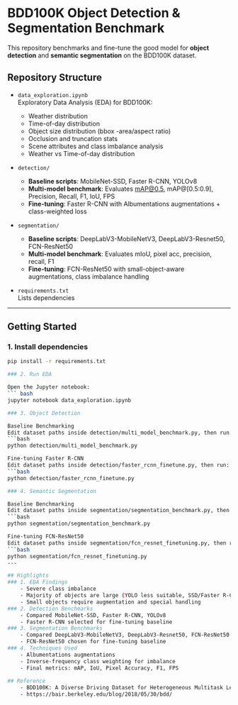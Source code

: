 # BDD100K Object Detection & Segmentation Benchmark

This repository benchmarks and fine-tune the good model for **object detection** and **semantic segmentation** on the BDD100K dataset.

## Repository Structure

- `data_exploration.ipynb`  
  Exploratory Data Analysis (EDA) for BDD100K:
  - Weather distribution  
  - Time-of-day distribution  
  - Object size distribution (bbox -area/aspect ratio)  
  - Occlusion and truncation stats  
  - Scene attributes and class imbalance analysis  
  - Weather vs Time-of-day distribution 

- `detection/`  
  - **Baseline scripts**: MobileNet-SSD, Faster R-CNN, YOLOv8  
  - **Multi-model benchmark**: Evaluates mAP@0.5, mAP@[0.5:0.9], Precision, Recall, F1, IoU, FPS  
  - **Fine-tuning**: Faster R-CNN with Albumentations augmentations + class-weighted loss

- `segmentation/`  
  - **Baseline scripts**: DeepLabV3-MobileNetV3, DeepLabV3-Resnet50, FCN-ResNet50  
  - **Multi-model benchmark**: Evaluates mIoU, pixel acc, precision, recall, F1
  - **Fine-tuning**: FCN-ResNet50 with small-object-aware augmentations, class imbalance handling

- `requirements.txt`  
  Lists dependencies 
---

## Getting Started

### 1. Install dependencies
```bash
pip install -r requirements.txt

### 2. Run EDA

Open the Jupyter notebook:
``` bash
jupyter notebook data_exploration.ipynb

### 3. Object Detection

Baseline Benchmarking
Edit dataset paths inside detection/multi_model_benchmark.py, then run:
```bash
python detection/multi_model_benchmark.py

Fine-tuning Faster R-CNN
Edit dataset paths inside detection/faster_rcnn_finetune.py, then run:
```bash
python detection/faster_rcnn_finetune.py

### 4. Semantic Segmentation

Baseline Benchmarking
Edit dataset paths inside segmentation/segmentation_benchmark.py, then run:
```bash
python segmentation/segmentation_benchmark.py

Fine-tuning FCN-ResNet50
Edit dataset paths inside segmentation/fcn_resnet_finetuning.py, then run:
```bash
python segmentation/fcn_resnet_finetuning.py
---

## Highlights
### 1. EDA Findings
    - Severe class imbalance
	- Majority of objects are large (YOLO less suitable, SSD/Faster R-CNN better)
	- Small objects require augmentation and special handling
### 2. Detection Benchmarks
	- Compared MobileNet-SSD, Faster R-CNN, YOLOv8
	- Faster R-CNN selected for fine-tuning baseline
### 3. Segmentation Benchmarks
	- Compared DeepLabV3-MobileNetV3, DeepLabV3-Resnet50, FCN-ResNet50
	- FCN-ResNet50 chosen for fine-tuning baseline
### 4. Techniques Used
	- Albumentations augmentations
	- Inverse-frequency class weighting for imbalance
	- Final metrics: mAP, IoU, Pixel Accuracy, F1, FPS
	
## Reference
	- BDD100K: A Diverse Driving Dataset for Heterogeneous Multitask Learning
	- https://bair.berkeley.edu/blog/2018/05/30/bdd/
	

	

